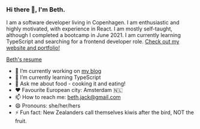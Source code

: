 ### Hi there 👋, I'm Beth.

I am a software developer living in Copenhagen. I am enthusiastic and highly motivated, with experience in React. I am mostly self-taught, although I completed a bootcamp in June 2021. I am currently learning TypeScript and searching for a frontend developer role. [Check out my website and portfolio!](https://cph.kiwi/)

[Beth's resume](https://github.com/cph-kiwi/cph-kiwi/blob/main/Beth%20Jackson%20resume%2017-12-21.pdf)

- 🔭 I’m currently working on [my blog](https://cph.kiwi/blog)
- 🌱 I’m currently learning TypeScript
- 💬 Ask me about food - cooking it and eating!
- ♥️ Favourite European city: Amsterdam 🇳🇱
- 📫 How to reach me: beth.jack@gmail.com
- 😄 Pronouns: she/her/hers
- ⚡ Fun fact: New Zealanders call themselves kiwis after the bird, NOT the fruit.



<!--

-->
